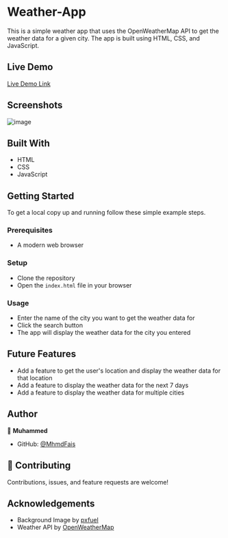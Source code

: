 # Weather-App

This is a simple weather app that uses the OpenWeatherMap API to get the weather data for a given city. The app is built using HTML, CSS, and JavaScript.

## Live Demo

[Live Demo Link](https://mhmdfais.github.io/weather-dot-me/)

## Screenshots

![image](https://github.com/MhmdFais/weather-dot-me/assets/117585798/68d0ad79-7309-4708-9ac3-b1ce7d115ac0)

## Built With

- HTML
- CSS
- JavaScript

## Getting Started

To get a local copy up and running follow these simple example steps.

### Prerequisites

- A modern web browser

### Setup

- Clone the repository
- Open the `index.html` file in your browser

### Usage

- Enter the name of the city you want to get the weather data for
- Click the search button
- The app will display the weather data for the city you entered

## Future Features

- Add a feature to get the user's location and display the weather data for that location
- Add a feature to display the weather data for the next 7 days
- Add a feature to display the weather data for multiple cities

## Author

👤 **Muhammed**

- GitHub: [@MhmdFais](https://github.com/MhmdFais)

## 🤝 Contributing

Contributions, issues, and feature requests are welcome!

## Acknowledgements

- Background Image by [pxfuel](https://www.pxfuel.com/en/desktop-wallpaper-eoegf)
- Weather API by [OpenWeatherMap](https://openweathermap.org/)
